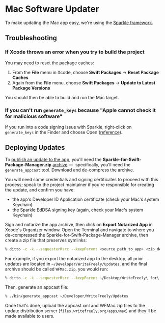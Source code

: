 #  Mac Software Updater

To make updating the Mac app easy, we're using the [Sparkle framework][1].

## Troubleshooting

### If Xcode throws an error when you try to build the project

You may need to reset the package caches:

1. From the **File** menu in Xcode, choose **Swift Packages** &rarr; **Reset Package Caches**
2. Again from the **File** menu, choose **Swift Packages** &rarr; **Update to Latest Package Versions**

You should then be able to build and run the Mac target.

### If you can't run `generate_keys` because "Apple cannot check it for malicious software"

If you run into a code signing issue with Sparkle, right-click on `generate_keys` in the Finder and choose Open ([reference][2]). 

## Deploying Updates

To [publish an update to the app][4], you'll need the **Sparkle-for-Swift-Package-Manager.zip** [archive][3] — 
specifically, you'll need the `generate_appcast` tool. Download and de-compress the archive.

You will need some credentials and signing certificates to proceed with this process; speak to the project maintainer if
you're responsible for creating the update, and confirm you have:

- the app's Developer ID Application certificate (check your Mac's system Keychain)
- the Sparkle EdDSA signing key (again, check your Mac's system Keychain)

Sign and notarize the app archive, then click on **Export Notarized App** in Xcode's Organizer window. Open the Terminal
and navigate to where you de-compressed the Sparkle-for-Swift-Package-Manager archive, then create a zip file that
preserves symlinks:

```bash
% ditto -c -k --sequesterRsrc --keepParent <source_path_to_app> <zip_destination>
```

For example, if you export the notarized app to the desktop, all prior updates are located in `~/Developer/WriteFreely/Updates`, and
the final archive should be called `WFMac.zip`, you would run:

```bash
% ditto -c -k --sequesterRsrc --keepParent ~/Desktop/WriteFreely\ for\ Mac.app ~/Developer/WriteFreely/Updates/WFMac.zip
```

Then, generate an appcast file:

```bash
% ./bin/generate_appcast ~/Developer/WriteFreely/Updates
```

Once that's done, upload the appcast.xml and WFMac.zip files to the update distribution server (`files.writefreely.org/apps/mac`)
and they'll be made available to users.

<!--references-->
[1]: https://sparkle-project.org
[2]: https://github.com/sparkle-project/Sparkle/issues/1701#issuecomment-752249920
[3]: https://github.com/sparkle-project/Sparkle/releases/tag/1.24.0
[4]: https://sparkle-project.org/documentation/publishing/
